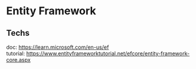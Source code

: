 # Entity Framework

## Techs

doc: <https://learn.microsoft.com/en-us/ef>  
tutorial: <https://www.entityframeworktutorial.net/efcore/entity-framework-core.aspx>  
